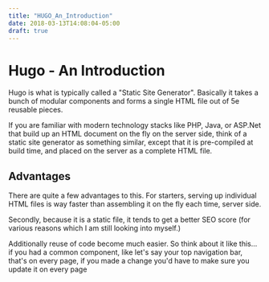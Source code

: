 ```yaml
---
title: "HUGO_An_Introduction"
date: 2018-03-13T14:08:04-05:00
draft: true
---
```


Hugo - An Introduction
===
Hugo is what is typically called a "Static Site Generator". Basically it takes a bunch of modular components and forms a single HTML file out of 5e reusable pieces.

If you are familiar with modern technology stacks like PHP, Java, or ASP.Net that build up an HTML document on the fly on the server side, think of a static site generator as something similar, except that it is pre-compiled at build time, and placed on the server as a complete HTML file.

Advantages
---
There are quite a few advantages to this. For starters, serving up individual HTML files is way faster than assembling it on the fly each time, server side. 

Secondly, because it is a static file, it tends to get a better SEO score (for various reasons which I am still looking into myself.)

Additionally reuse of code become much easier. So think about it like this... if you had a common component, like let's say your top navigation bar, that's on every page, if you made a change you'd have to make sure you update it on every page

